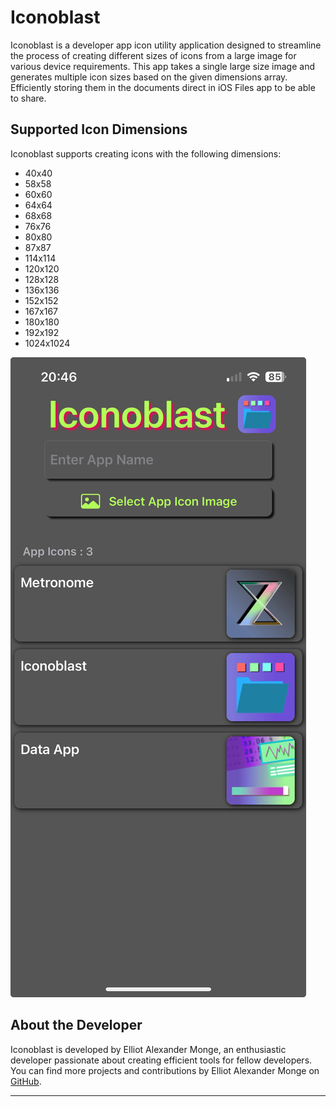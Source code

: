 # Iconoblast

Iconoblast is a developer app icon utility application designed to streamline the process of creating different sizes of icons from a large image for various device requirements. This app takes a single large size image and generates multiple icon sizes based on the given dimensions array. Efficiently storing them in the documents direct in iOS Files app to be able to share. 

## Supported Icon Dimensions
Iconoblast supports creating icons with the following dimensions:
- 40x40
- 58x58
- 60x60
- 64x64
- 68x68
- 76x76
- 80x80
- 87x87 
- 114x114
- 120x120
- 128x128
- 136x136
- 152x152
- 167x167
- 180x180
- 192x192
- 1024x1024

![Alt text](https://github.com/EAM777/Iconoblast/blob/main/iconoblast_sc1.jpeg)

## About the Developer
Iconoblast is developed by Elliot Alexander Monge, an enthusiastic developer passionate about creating efficient tools for fellow developers. You can find more projects and contributions by Elliot Alexander Monge on [GitHub](https://github.com/EAM777).

---

